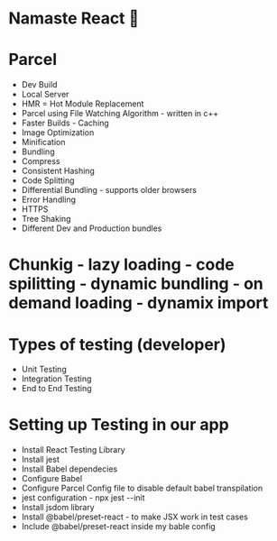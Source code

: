 # Namaste React 🚀

# Parcel

- Dev Build
- Local Server
- HMR = Hot Module Replacement
- Parcel using File Watching Algorithm - written in c++
- Faster Builds - Caching
- Image Optimization
- Minification
- Bundling
- Compress
- Consistent Hashing
- Code Splitting
- Differential Bundling - supports older browsers
- Error Handling
- HTTPS
- Tree Shaking
- Different Dev and Production bundles

# Chunkig - lazy loading - code spilitting - dynamic bundling - on demand loading - dynamix import

# Types of testing (developer)

- Unit Testing
- Integration Testing
- End to End Testing

# Setting up Testing in our app

- Install React Testing Library
- Install jest
- Install Babel dependecies
- Configure Babel
- Configure Parcel Config file to disable default babel transpilation
- jest configuration - npx jest --init
- Install jsdom library
- Install @babel/preset-react - to make JSX work in test cases
- Include @babel/preset-react inside my bable config
